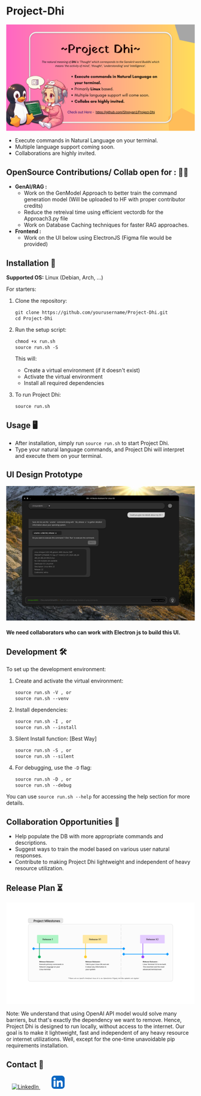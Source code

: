 # Project-Dhi

![dhi](./materials/dhi2.png)

- Execute commands in Natural Language on your terminal.
- Multiple language support coming soon.
- Collaborations are highly invited.

## OpenSource Contributions/ Collab open for : 👨‍💻 
- **GenAI/RAG :**
   - Work on the GenModel Approach to better train the command generation model (Will be uploaded to HF with proper contributor credits)
   - Reduce the retreival time using efficient vectordb for the Approach3.py file
   - Work on Database Caching techniques for faster RAG approaches.
- **Frontend :**
   - Work on the UI below using ElectronJS (Figma file would be provided)

## Installation 💾

**Supported OS:** Linux (Debian, Arch, ...)

For starters:
1. Clone the repository:
   ```
   git clone https://github.com/yourusername/Project-Dhi.git
   cd Project-Dhi
   ```

2. Run the setup script:
   ```
   chmod +x run.sh
   source run.sh -S
   ```

   This will:
   - Create a virtual environment (if it doesn't exist)
   - Activate the virtual environment
   - Install all required dependencies

3. To run Project Dhi:
   ```
   source run.sh
   ```

## Usage 🖥️

- After installation, simply run `source run.sh` to start Project Dhi.
- Type your natural language commands, and Project Dhi will interpret and execute them on your terminal.

## UI Design Prototype

![uidesign](./materials/Dhi2.png)
#### We need collaborators who can work with Electron js to build this UI.

## Development 🛠️

To set up the development environment:

1. Create and activate the virtual environment:
   ```
   source run.sh -V , or
   source run.sh --venv
   ```

2. Install dependencies:
   ```
   source run.sh -I , or
   source run.sh --install
   ```

3. Silent Install function: [Best Way]
   ```
   source run.sh -S , or
   source run.sh --silent
   ```
3. For debugging, use the `-D` flag:
   ```
   source run.sh -D , or
   source run.sh --debug
   ```

You can use ```source run.sh --help``` for accessing the help section for more details.

## Collaboration Opportunities 🤝

- Help populate the DB with more appropriate commands and descriptions.
- Suggest ways to train the model based on various user natural responses.
- Contribute to making Project Dhi lightweight and independent of heavy resource utilization.

## Release Plan ⏳

![releaseplan](./materials/milestones.png)

Note: We understand that using OpenAI API model would solve many barriers, but that's exactly the dependency we want to remove. 
Hence, Project Dhi is designed to run locally, without access to the internet. Our goal is to make it lightweight, fast and independent of any heavy resource or internet utilizations.
Well, except for the one-time unavoidable pip requirements installation.

## Contact 📧

<a href="shreyan.github@gmail.com" style="margin: 0 15px;">
<img src="https://upload.wikimedia.org/wikipedia/commons/7/7e/Gmail_icon_%282020%29.svg" alt="LinkedIn" width="35" height="35"/>
</a>

<a href="https://www.linkedin.com/in/shreyanbasuray/" style="margin: 0 15px;">
<img src="https://github.com/tandpfun/skill-icons/blob/main/icons/LinkedIn.svg" alt="LinkedIn" width="35" height="35"/>
</a>